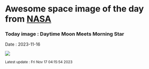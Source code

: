 
# Awesome space image of the day from [NASA](https://api.nasa.gov/)

### Today image : Daytime Moon Meets Morning Star
Date : 2023-11-16

![](https://apod.nasa.gov/apod/image/2311/Katarzyna20_1024.jpg)

<small>Latest update : Fri Nov 17 04:15:54 2023</small>
        